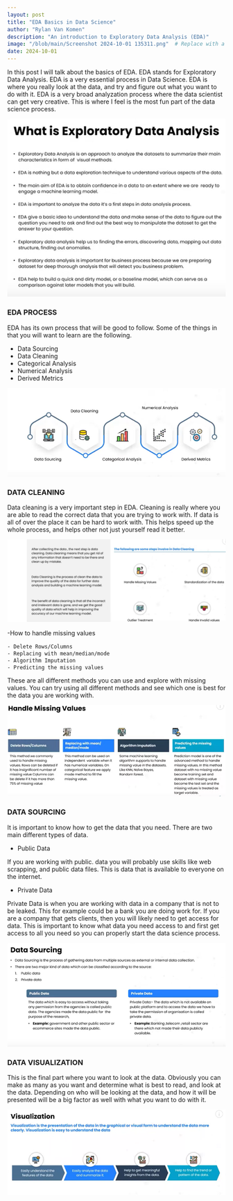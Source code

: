 ```yaml
---
layout: post
title: "EDA Basics in Data Science"
author: "Rylan Van Komen"
description: "An introduction to Exploratory Data Analysis (EDA)"
image: "/blob/main/Screenshot 2024-10-01 135311.png"  # Replace with a real image path
date: 2024-10-01
---
```






In this post I will talk about the basics of EDA. EDA stands for Exploratory Data Analysis. EDA is a very essential process in Data Science. EDA is where you really look at the data, and try and figure out what you want to do with it. EDA is a very broad analyzation process where the data scientist can get very creative. This is where I feel is the most fun part of the data science process. 

![Alt text](https://github.com/rvk23/my-blog/blob/main/Screenshot%202024-10-01%20140134.png)


### EDA PROCESS


EDA has its own process that will be good to follow. Some of the things in that you will want to learn are the following. 

- Data Sourcing
- Data Cleaning
- Categorical Analysis
- Numerical Analysis
- Derived Metrics

![Alt text](https://github.com/rvk23/my-blog/blob/main/Screenshot%202024-10-01%20141035.png)

### DATA CLEANING

Data cleaning is a very important step in EDA. Cleaning is really where you are able to read the correct data that you are trying to work with. If data is all of over the place it can be hard to work with. This helps speed up the whole process, and helps other not just yourself read it better. 

![Alt text](https://github.com/rvk23/my-blog/blob/main/Screenshot%202024-10-01%20141700.png)

-How to handle missing values

	- Delete Rows/Columns
	- Replacing with mean/median/mode
	- Algorithm Imputation
	- Predicting the missing values

These are all different methods you can use and explore with missing values. You can try using all different methods and see which one is best for the data you are working with. 

![Alt text](https://github.com/rvk23/my-blog/blob/main/Screenshot%202024-10-01%20142231.png)

### DATA SOURCING

It is important to know how to get the data that you need. There are two main different types of data.

- Public Data

If you are working with public. data you will probably use skills like web scrapping, and public data files. This is data that is available to everyone on the internet. 

- Private Data

Private Data is when you are working with data in a company that is not to be leaked. This for example could be a bank you are doing work for. If you are a company that gets clients, then you will likely need to get access for data. This is important to know what data you need access to and first get access to all you need so you can properly start the data science process. 

![Alt text](https://github.com/rvk23/my-blog/blob/main/Screenshot%202024-10-01%20141111.png)

### DATA VISUALIZATION

This is the final part where you want to look at the data. Obviously you can make as many as you want and determine what is best to read, and look at the data. Depending on who will be looking at the data, and how it will be presented will be a big factor as well with what you want to do with it. 

![Alt text](https://github.com/rvk23/my-blog/blob/main/Screenshot%202024-10-01%20140624.png)



